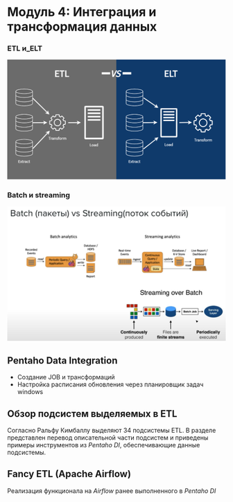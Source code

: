 # Модуль 4: Интеграция и трансформация данных

### ETL и_ELT
![ETL_ELT](https://github.com/Artem-ne-Artem/Data-engineering-DL/blob/main/DE-101%20Modules/Module04/ETL_ELT.png)

### Batch и streaming
![Batch_streaming](https://github.com/Artem-ne-Artem/Data-engineering-DL/blob/main/DE-101%20Modules/Module04/Batch_streaming.png)

## Pentaho Data Integration
- Создание JOB и трансформаций
- Настройка расписания обновления через планировщик задач windows

## Обзор подсистем выделяемых в ETL

Согласно Ральфу Кимбаллу выделяют 34 подсистемы ETL. В разделе представлен перевод описательной части подсистем и приведены примеры инструментов из _Pentaho DI_, обеспечивающие данные подсистемы.

## Fancy ETL (Apache Airflow)

Реализация функционала на _Airflow_ ранее выполненного в _Pentaho DI_
